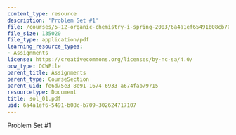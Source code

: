 ```yaml
---
content_type: resource
description: 'Problem Set #1'
file: /courses/5-12-organic-chemistry-i-spring-2003/6a4a1ef65491b08cb709302624717107_sol_01.pdf
file_size: 135020
file_type: application/pdf
learning_resource_types:
- Assignments
license: https://creativecommons.org/licenses/by-nc-sa/4.0/
ocw_type: OCWFile
parent_title: Assignments
parent_type: CourseSection
parent_uid: fe6d75e3-8e91-1674-6933-a674fab79715
resourcetype: Document
title: sol_01.pdf
uid: 6a4a1ef6-5491-b08c-b709-302624717107
---
```

Problem Set #1